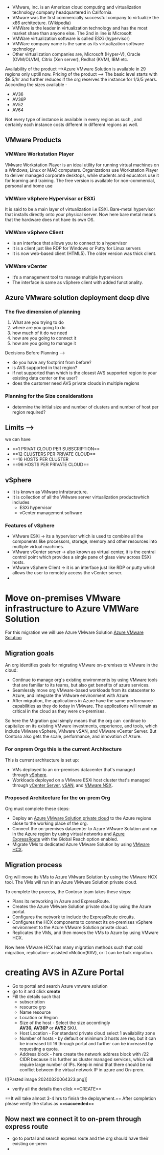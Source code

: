 

- VMware, Inc. is an American cloud computing and virtualization technology company headquartered in California. 
- VMware was the first commercially successful company to virtualize the x86 architecture. (Wikipedia) 
- VMWare is the leader in virtualization technology and has the most market share than anyone else. The 2nd in line is Microsoft 
- VMWare virtualization software is called ESXi (hypervisor) 
- VMWare company name is the same as its virtualization software technology
- Other virtualization companies are, Microsoft (Hyper-V), Oracle (OVM/OLVM), Citrix (Xen server), Redhat (KVM), IBM etc.


Availability of the product -->Azure VMware Solution is available in 29 regions only uptill now.
Pricing of the product --> The basic level starts with $8.5/hr and further reduces if the org reserves the instance for 1/3/5 years.
According the sizes available -
- AV36
- AV36P
- AV52
- AV64

Not every type of instance is available in every region as such , and certainly each instance costs different in different regions as well.

## VMware Products

### VMWare Workstation Player 
VMware Workstation Player is an ideal utility for running virtual machines on a Windows, Linux or MAC computers. Organizations use Workstation Player to deliver managed corporate desktops, while students and educators use it for learning and training. The free version is available for non-commercial, personal and home use
### VMWare vSphere Hypervisor or  ESXi
It is said to be a main layer of virtualization i.e ESXi. Bare-metal hypervisor that installs directly onto your physical server.
Now here bare metal means that the hardware does not have its own OS.

### VMWare vSphere Client 
- Is an interface that allows you to connect to a hypervisor 
- It is a client just like RDP for Windows or Putty for Linux servers 
- It is now web-based client (HTML5). The older version was thick client.

### VMWare vCenter
- It’s a management tool to manage multiple hypervisors 
- The interface is same as vSphere client with added functionality.

## Azure VMware solution deployment deep dive

### The five dimension of planning

1. What are you trying to do
2. where are you going to do
3. how much of it do we need
4. how are you going to connect it
5. how are you going to manage it



Decisions Before Planning -->
- do you have any footprint from before?
- is AVS supported in that region?
- if not supported than which is the closest AVS supported region to your existing data center or the user?
- does the customer need AVS private clouds in multiple regions


### Planning for the Size considerations

- determine the initial size and number of clusters and number of host per region required?

## Limits -->
we can have
- ==1 PRIVAT CLOUD PER SUBSCRIPTION==
- ==12 CLUSTERS PER PRIVATE CLOUD==
- ==16 HOSTS PER CLUSTER
- ==96 HOSTS PER PRIVATE CLOUD==

 

## vSphere

- It is known as VMware infratsructure.
- It is collection of all the VMware server virtualization productswhich includes 
  - ESXi hypervisor 
  - vCenter management software

### Features of vSphere 
- VMware ESXi -> its a hypervisor which is used to combine all the components like processors, storage, memory and other resources into multiple virtual machines.
- VMware vCenter server -> also known as virtual center, it is the central control point which provides a single pane of glass view across ESXi hosts.
- VMware vSphere Client -> it is an interface just like RDP or putty which allows the user to remotely access the vCenter server.
- 


# Move on-premises VMware infrastructure to Azure VMWare Solution

For this migration we will use Azure VMware Solution [Azure VMware Solution](https://azure.microsoft.com/services/azure-vmware/)


## Migration goals

An org identifies goals for migrating VMware on-premises to VMware in the cloud:

- Continue to manage org's existing environments by using VMware tools that are familiar to its teams, but also get benefits of azure services.
- Seamlessly move org VMware-based workloads from its datacenter to Azure, and integrate the VMware environment with Azure.
- After migration, the applications in Azure have the same performance capabilities as they do today in VMware. The applications will remain as critical in the cloud as they were on-premises.

So here the Migration goal simply means that the org can  continue to capitalize on its existing VMware investments, experience, and tools, which include VMware vSphere, VMware vSAN, and VMware vCenter Server. But Contoso also gets the scale, performance, and innovation of Azure.



### For onprem Orgs this is the current Architecture

This is current architecture is set up:
- VMs deployed to an on-premises datacenter that's managed through [vSphere](https://www.vmware.com/products/vsphere.html).
- Workloads deployed on a VMware ESXi host cluster that's managed through [vCenter Server](https://www.vmware.com/products/vcenter-server.html), [vSAN](https://www.vmware.com/products/vsan.html), and [VMware NSX](https://www.vmware.com/products/nsx.html).


### Proposed Architecture for the on-prem Org

Org must complete these steps:
- Deploy an [Azure VMware Solution private cloud](https://learn.microsoft.com/en-us/azure/azure-vmware/concepts-private-clouds-clusters) to the Azure regions close to the working place of the org.
- Connect the on-premises datacenter to Azure VMware Solution and run in the Azure region by using virtual networks and [Azure ExpressRoute](https://learn.microsoft.com/en-us/azure/azure-vmware/concepts-networking) with the Global Reach option enabled.
- Migrate VMs to dedicated Azure VMware Solution by using [VMware HCX](https://docs.vmware.com/en/VMware-HCX/services/user-guide/GUID-D0CD0CC6-3802-42C9-9718-6DA5FEC246C6.html).

## Migration process

Org will move its VMs to Azure VMware Solution by using the VMware HCX tool. The VMs will run in an Azure VMware Solution private cloud.

To complete the process, the Contoso team takes these steps:

- Plans its networking in Azure and ExpressRoute.
- Creates the Azure VMware Solution private cloud by using the Azure portal.
- Configures the network to include the ExpressRoute circuits.
- Configures the HCX components to connect its on-premises vSphere environment to the Azure VMware Solution private cloud.
- Replicates the VMs, and then moves the VMs to Azure by using VMware HCX.

Now here VMware HCX has many migration methods such that cold migration, replication- assisted vMotion(RAV), or it can be bulk migration.

# creating AVS in AZure Portal

- Go to portal and search Azure vmware solution
- go to it and click **create**
- Fill the details such that 
  - subscription
  - resource grp
  - Name resource
  - Location or Region
  - Size of the host - Select the size accordingly **AV36**, **AV36P** or **AV52** SKU.
  - Host Location - For standard private cloud select 1 availability zone
  - Number of hosts - by default or minimum 3 hosts are req. but it can be increased till 16 through portal and further can be increased by requesting a quota. 
  - Address block - here create the network address block with /22 CIDR because it is further as cluster managed services, which will require large number of IPs. Keep in mind that there should be no conflict between the virtual network IP in azure and On-prem.

![[Pasted image 20240320064323.png]]

- verify all the details then click  ==CREATE==

==It will take almost 3-4 hrs to finish the deployement.==
After completion please verify the status as ==**succeeded**==

## Now next we connect it to on-prem through express route

- go to portal and search express route and the org should have their existing on-prem
- 